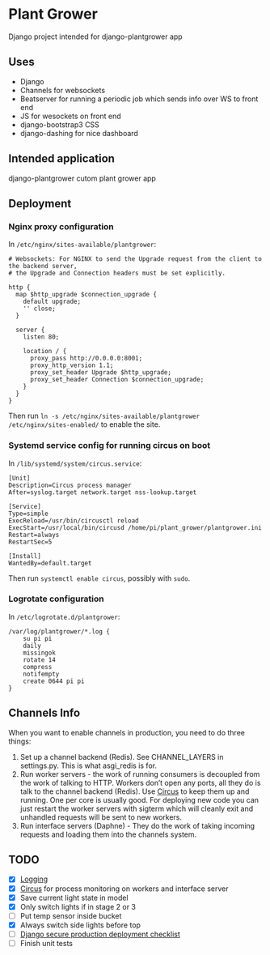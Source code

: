 # Plant Grower
Django project intended for django-plantgrower app

## Uses
- Django
- Channels for websockets
- Beatserver for running a periodic job which sends info over WS to front end
- JS for wesockets on front end
- django-bootstrap3 CSS
- django-dashing for nice dashboard

## Intended application
django-plantgrower cutom plant grower app

## Deployment
### Nginx proxy configuration
In `/etc/nginx/sites-available/plantgrower`:

```
# Websockets: For NGINX to send the Upgrade request from the client to the backend server,
# the Upgrade and Connection headers must be set explicitly.

http {
  map $http_upgrade $connection_upgrade {
    default upgrade;
    '' close;
  }

  server {
    listen 80;

    location / {
      proxy_pass http://0.0.0.0:8001;
      proxy_http_version 1.1;
      proxy_set_header Upgrade $http_upgrade;
      proxy_set_header Connection $connection_upgrade;
    }
  }
}
```

Then run `ln -s /etc/nginx/sites-available/plantgrower /etc/nginx/sites-enabled/` to enable the site.

### Systemd service config for running circus on boot
In `/lib/systemd/system/circus.service`:
```
[Unit]
Description=Circus process manager
After=syslog.target network.target nss-lookup.target

[Service]
Type=simple
ExecReload=/usr/bin/circusctl reload
ExecStart=/usr/local/bin/circusd /home/pi/plant_grower/plantgrower.ini
Restart=always
RestartSec=5

[Install]
WantedBy=default.target
```

Then run `systemctl enable circus`, possibly with `sudo`.


### Logrotate configuration
In `/etc/logrotate.d/plantgrower`:

```
/var/log/plantgrower/*.log {
    su pi pi
    daily
    missingok
    rotate 14
    compress
    notifempty
    create 0644 pi pi
}
```


## Channels Info
When you want to enable channels in production, you need to do three things:

1. Set up a channel backend (Redis). See CHANNEL_LAYERS in settings.py. This is what asgi_redis is for.
2. Run worker servers - the work of running consumers is decoupled from the work of talking to HTTP. Workers don’t open any ports, all they do is talk to the channel backend (Redis). Use [Circus](http://circus.readthedocs.io/en/latest/usecases/) to keep them up and running. One per core is usually good. For deploying new code you can just restart the worker servers with sigterm which will cleanly exit and unhandled requests will be sent to new workers.
3. Run interface servers (Daphne) - They do the work of taking incoming requests and loading them into the channels system.

## TODO
- [x] [Logging](https://docs.djangoproject.com/en/2.0/topics/logging/)
- [x] [Circus](http://circus.readthedocs.io/en/latest/usecases/) for process monitoring on workers and interface server
- [x] Save current light state in model
- [x] Only switch lights if in stage 2 or 3
- [ ] Put temp sensor inside bucket
- [x] Always switch side lights before top
- [ ] [Django secure production deployment checklist](https://docs.djangoproject.com/en/2.0/howto/deployment/checklist/)
- [ ] Finish unit tests

